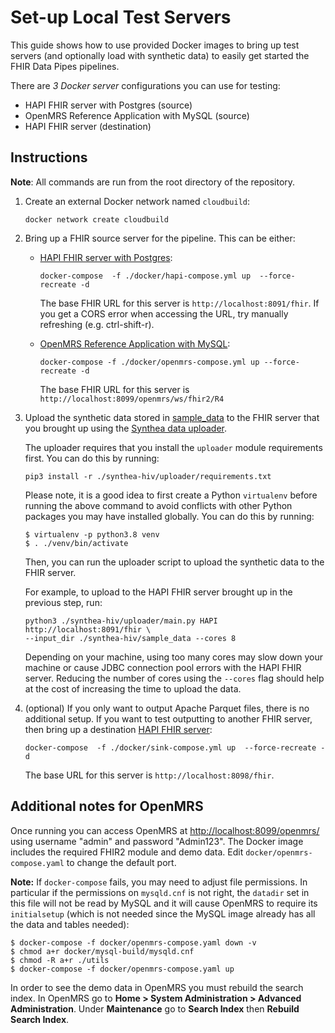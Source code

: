 # Set-up Local Test Servers

This guide shows how to use provided Docker images to bring up test servers (and
optionally load with synthetic data) to easily get started the FHIR Data Pipes
pipelines.

There are _3 Docker server_ configurations you can use for testing:

- HAPI FHIR server with Postgres (source)
- OpenMRS Reference Application with MySQL (source)
- HAPI FHIR server (destination)

## Instructions

**Note**: All commands are run from the root directory of the repository.

1.  Create an external Docker network named `cloudbuild`:

    ```
    docker network create cloudbuild
    ```

2.  Bring up a FHIR source server for the pipeline. This can be either:

    - [HAPI FHIR server with Postgres](https://github.com/google/fhir-data-pipes/blob/master/docker/hapi-compose.yml):

      ```shell
      docker-compose  -f ./docker/hapi-compose.yml up  --force-recreate -d
      ```

      The base FHIR URL for this server is `http://localhost:8091/fhir`. If you
      get a CORS error when accessing the URL, try manually refreshing (e.g.
      ctrl-shift-r).

    - [OpenMRS Reference Application with MySQL](https://github.com/google/fhir-data-pipes/blob/master/docker/openmrs-compose.yaml):

      ```shell
      docker-compose -f ./docker/openmrs-compose.yml up --force-recreate -d
      ```

      The base FHIR URL for this server is
      `http://localhost:8099/openmrs/ws/fhir2/R4`

3.  Upload the synthetic data stored in
    [sample_data](https://github.com/google/fhir-data-pipes/blob/master/synthea-hiv/sample_data)
    to the FHIR server that you brought up using the
    [Synthea data uploader](https://github.com/google/fhir-data-pipes/blob/master/synthea-hiv/README.md#Uploader).

    The uploader requires that you install the `uploader` module requirements
    first. You can do this by running:

    ```shell
    pip3 install -r ./synthea-hiv/uploader/requirements.txt
    ```

    Please note, it is a good idea to first create a Python `virtualenv` before
    running the above command to avoid conflicts with other Python packages you
    may have installed globally. You can do this by running:

    ```shell
    $ virtualenv -p python3.8 venv
    $ . ./venv/bin/activate
    ```

    Then, you can run the uploader script to upload the synthetic data to the
    FHIR server.

    For example, to upload to the HAPI FHIR server brought up in the previous
    step, run:

    ```shell
    python3 ./synthea-hiv/uploader/main.py HAPI http://localhost:8091/fhir \
    --input_dir ./synthea-hiv/sample_data --cores 8
    ```

    Depending on your machine, using too many cores may slow down your machine
    or cause JDBC connection pool errors with the HAPI FHIR server. Reducing the
    number of cores using the `--cores` flag should help at the cost of
    increasing the time to upload the data.

4.  (optional) If you only want to output Apache Parquet files, there is no
    additional setup. If you want to test outputting to another FHIR server,
    then bring up a destination
    [HAPI FHIR server](https://github.com/google/fhir-data-pipes/blob/master/docker/sink-compose.yml):

    ```shell
    docker-compose  -f ./docker/sink-compose.yml up  --force-recreate -d
    ```

    The base URL for this server is `http://localhost:8098/fhir`.

## Additional notes for OpenMRS

Once running you can access OpenMRS at <http://localhost:8099/openmrs/> using
username "admin" and password "Admin123". The Docker image includes the required
FHIR2 module and demo data. Edit `docker/openmrs-compose.yaml` to change the
default port.

**Note:** If `docker-compose` fails, you may need to adjust file permissions. In
particular if the permissions on `mysqld.cnf` is not right, the `datadir` set in
this file will not be read by MySQL and it will cause OpenMRS to require its
`initialsetup` (which is not needed since the MySQL image already has all the
data and tables needed):

```shell
$ docker-compose -f docker/openmrs-compose.yaml down -v
$ chmod a+r docker/mysql-build/mysqld.cnf
$ chmod -R a+r ./utils
$ docker-compose -f docker/openmrs-compose.yaml up
```

In order to see the demo data in OpenMRS you must rebuild the search index. In
OpenMRS go to **Home > System Administration > Advanced Administration**. Under
**Maintenance** go to **Search Index** then **Rebuild Search Index**.
